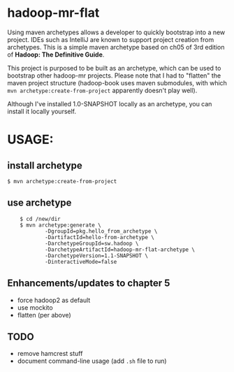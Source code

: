 # hadoop-mr-flat

Using maven archetypes allows a developer to quickly bootstrap into a new project. IDEs such as IntelliJ are known to support project creation from archetypes.
This is a simple maven archetype based on ch05 of 3rd edition of __Hadoop: The Definitive Guide__.

This project is purposed to be built as an archetype, which can be used to bootstrap other hadoop-mr projects. Please note that I had to "flatten" the maven project structure (hadoop-book uses maven submodules, with which `mvn archetype:create-from-project` apparently doesn't play well).

Although I've installed 1.0-SNAPSHOT locally as an archetype, you can install it locally yourself.

# USAGE:
## install archetype
`
        $ mvn archetype:create-from-project
`
## use archetype
        $ cd /new/dir
        $ mvn archetype:generate \
                -DgroupId=pkg.hello_from_archetype \
                -DartifactId=hello-from-archetype \
                -DarchetypeGroupId=sw.hadoop \
                -DarchetypeArtifactId=hadoop-mr-flat-archetype \
                -DarchetypeVersion=1.1-SNAPSHOT \
                -DinteractiveMode=false

## Enhancements/updates to chapter 5
* force hadoop2 as default
* use mockito
* flatten (per above)

## TODO
* remove hamcrest stuff
* document command-line usage (add `.sh` file to run)
